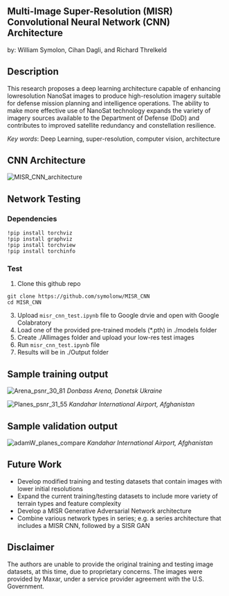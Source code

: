 ## Multi-Image Super-Resolution (MISR) Convolutional Neural Network (CNN) Architecture

by: William Symolon, Cihan Dagli, and Richard Threlkeld

## Description
This research proposes a deep learning architecture capable of enhancing lowresolution
NanoSat images to produce high-resolution imagery suitable for defense mission
planning and intelligence operations. The ability to make more effective use of NanoSat
technology expands the variety of imagery sources available to the Department of Defense
(DoD) and contributes to improved satellite redundancy and constellation resilience.

*Key words*: Deep Learning, super-resolution, computer vision, architecture

## CNN Architecture
![MISR_CNN_architecture](https://github.com/symolonw/MISR_CNN/assets/170744050/fe53794c-c1c3-4f9b-9e72-482268e21ce6)

## Network Testing

### Dependencies

`!pip install torchviz` \
`!pip install graphviz` \
`!pip install torchview` \
`!pip install torchinfo`

### Test
1. Clone this github repo

`git clone https://github.com/symolonw/MISR_CNN` \
`cd MISR_CNN`
   
3. Upload `misr_cnn_test.ipynb` file to Google drvie and open with Google Colabratory
4. Load one of the provided pre-trained models (*.pth) in ./models folder
5. Create ./Allimages folder and upload your low-res test images
6. Run `misr_cnn_test.ipynb` file
7. Results will be in ./Output folder

## Sample training output
![Arena_psnr_30_81](https://github.com/symolonw/MISR_CNN/assets/170744050/d8890e77-a06e-4850-8a97-c4caafa72d7c)
*Donbass Arena, Donetsk Ukraine*

![Planes_psnr_31_55](https://github.com/symolonw/MISR_CNN/assets/170744050/1c1d8690-e15e-48d4-884d-0d2997c1c815)
*Kandahar International Airport, Afghanistan*

## Sample validation output
![adamW_planes_compare](https://github.com/symolonw/MISR_CNN/assets/170744050/bf5a8f7b-a201-4343-803d-254bb54dd487)
*Kandahar International Airport, Afghanistan*

## Future Work
* Develop modified training and testing datasets that contain images with lower initial resolutions
* Expand the current training/testing datasets to include more variety of terrain types and feature complexity
* Develop a MISR Generative Adversarial Network architecture
* Combine various network types in series; e.g. a series architecture that includes a MISR CNN, followed by a SISR GAN

## Disclaimer
The authors are unable to provide the original training and testing image datasets, at this time, due to proprietary concerns.  The images were provided by Maxar, under a service provider agreement with the U.S. Government.
